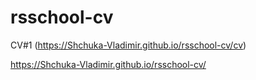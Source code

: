 # rsschool-cv

CV#1 (https://Shchuka-Vladimir.github.io/rsschool-cv/cv)

https://Shchuka-Vladimir.github.io/rsschool-cv/
